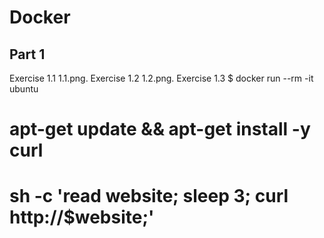 # Docker
Part 1
-----------------------------------------------------------------------------------------------------------------------------------------------------------------------------------
Exercise 1.1
1.1.png.
Exercise 1.2
1.2.png.
Exercise 1.3
$ docker run --rm -it ubuntu

# apt-get update && apt-get install -y curl
# sh -c 'read website; sleep 3; curl http://$website;'
